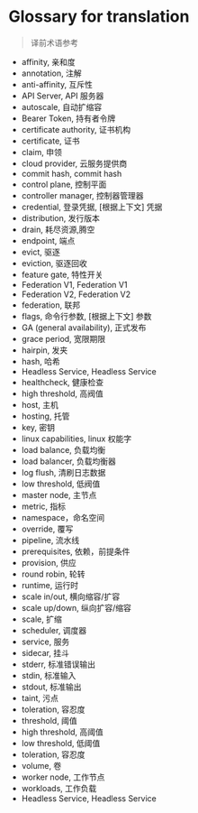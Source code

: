 # Glossary for translation
<!--
format of this file:
term, 翻译1, [根据上下文] 翻译2...

sorted alphabetically
-->

>译前术语参考

- affinity, 亲和度
- annotation, 注解
- anti-affinity, 互斥性
- API Server, API 服务器
- autoscale, 自动扩缩容
- Bearer Token, 持有者令牌
- certificate authority, 证书机构
- certificate, 证书
- claim, 申领
- cloud provider, 云服务提供商
- commit hash, commit hash
- control plane, 控制平面
- controller manager, 控制器管理器
- credential, 登录凭据, [根据上下文] 凭据
- distribution, 发行版本
- drain, 耗尽资源,腾空
- endpoint, 端点
- evict, 驱逐
- eviction, 驱逐回收
- feature gate, 特性开关
- Federation V1, Federation V1
- Federation V2, Federation V2
- federation, 联邦
- flags, 命令行参数, [根据上下文] 参数
- GA (general availability), 正式发布
- grace period, 宽限期限
- hairpin, 发夹
- hash, 哈希
- Headless Service, Headless Service
- healthcheck, 健康检查
- high threshold, 高阀值
- host, 主机
- hosting, 托管
- key, 密钥
- linux capabilities, linux 权能字
- load balance, 负载均衡
- load balancer, 负载均衡器
- log flush, 清刷日志数据
- low threshold, 低阀值
- master node, 主节点
- metric, 指标
- namespace，命名空间
- override, 覆写
- pipeline, 流水线
- prerequisites, 依赖，前提条件
- provision, 供应
- round robin, 轮转
- runtime, 运行时
- scale in/out, 横向缩容/扩容
- scale up/down, 纵向扩容/缩容
- scale, 扩缩
- scheduler, 调度器
- service, 服务
- sidecar, 挂斗
- stderr, 标准错误输出
- stdin, 标准输入
- stdout, 标准输出
- taint, 污点
- toleration, 容忍度
- threshold, 阈值
- high threshold, 高阈值
- low threshold, 低阈值
- toleration, 容忍度
- volume, 卷
- worker node, 工作节点
- workloads, 工作负载
- Headless Service, Headless Service
